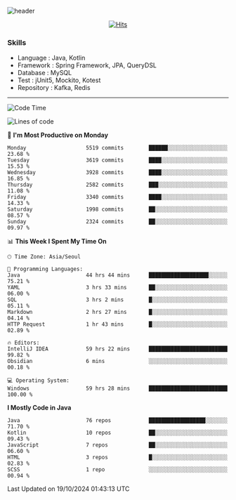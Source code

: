 <!-- Github Profile Readme로 프로필 꾸미기 : https://zzsza.github.io/development/2020/07/10/make-github-profile-readme/ -->

<!-- github theme -->
  <!-- 
    ![header](https://capsule-render.vercel.app/api?type=slice&color=e0f0e3&height=150&section=header&text=beasy&fontSize=45)
  -->
  ![header](https://capsule-render.vercel.app/api?type=soft&color=e0f0e3&height=150&section=header&text=Choi-YongSeok&fontSize=55&animation=twinkling)


<!-- hits count : https://hits.seeyoufarm.com/ -->
<div align=center>
    
  [![Hits](https://hits.seeyoufarm.com/api/count/incr/badge.svg?url=https%3A%2F%2Fgithub.com%2Fchoi-ys&count_bg=%2379C83D&title_bg=%23555555&icon=&icon_color=%23E7E7E7&title=hits&edge_flat=false)](https://hits.seeyoufarm.com)

</div>


<!-- Committed Top Lang -->
<div align=center>
</div>


### Skills
 - Language : Java, Kotlin
 - Framework : Spring Framework, JPA, QueryDSL
 - Database : MySQL
 - Test : jUnit5, Mockito, Kotest
 - Repository : Kafka, Redis

---

<!--START_SECTION:waka-->
![Code Time](http://img.shields.io/badge/Code%20Time-4%2C765%20hrs%2022%20mins-blue)

![Lines of code](https://img.shields.io/badge/From%20Hello%20World%20I%27ve%20Written-15.1%20million%20lines%20of%20code-blue)

📅 **I'm Most Productive on Monday** 

```text
Monday                   5519 commits        ██████░░░░░░░░░░░░░░░░░░░   23.68 % 
Tuesday                  3619 commits        ████░░░░░░░░░░░░░░░░░░░░░   15.53 % 
Wednesday                3928 commits        ████░░░░░░░░░░░░░░░░░░░░░   16.85 % 
Thursday                 2582 commits        ███░░░░░░░░░░░░░░░░░░░░░░   11.08 % 
Friday                   3340 commits        ████░░░░░░░░░░░░░░░░░░░░░   14.33 % 
Saturday                 1998 commits        ██░░░░░░░░░░░░░░░░░░░░░░░   08.57 % 
Sunday                   2324 commits        ██░░░░░░░░░░░░░░░░░░░░░░░   09.97 % 
```


📊 **This Week I Spent My Time On** 

```text
🕑︎ Time Zone: Asia/Seoul

💬 Programming Languages: 
Java                     44 hrs 44 mins      ███████████████████░░░░░░   75.21 % 
YAML                     3 hrs 33 mins       ██░░░░░░░░░░░░░░░░░░░░░░░   06.00 % 
SQL                      3 hrs 2 mins        █░░░░░░░░░░░░░░░░░░░░░░░░   05.11 % 
Markdown                 2 hrs 27 mins       █░░░░░░░░░░░░░░░░░░░░░░░░   04.14 % 
HTTP Request             1 hr 43 mins        █░░░░░░░░░░░░░░░░░░░░░░░░   02.89 % 

🔥 Editors: 
IntelliJ IDEA            59 hrs 22 mins      █████████████████████████   99.82 % 
Obsidian                 6 mins              ░░░░░░░░░░░░░░░░░░░░░░░░░   00.18 % 

💻 Operating System: 
Windows                  59 hrs 28 mins      █████████████████████████   100.00 % 
```

**I Mostly Code in Java** 

```text
Java                     76 repos            ██████████████████░░░░░░░   71.70 % 
Kotlin                   10 repos            ██░░░░░░░░░░░░░░░░░░░░░░░   09.43 % 
JavaScript               7 repos             ██░░░░░░░░░░░░░░░░░░░░░░░   06.60 % 
HTML                     3 repos             █░░░░░░░░░░░░░░░░░░░░░░░░   02.83 % 
SCSS                     1 repo              ░░░░░░░░░░░░░░░░░░░░░░░░░   00.94 % 
```




 Last Updated on 19/10/2024 01:43:13 UTC
<!--END_SECTION:waka-->

<!-- 
![footer](https://capsule-render.vercel.app/api?section=footer&type=slice&color=e0f0e3)
-->

